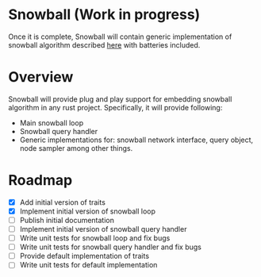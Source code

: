 # Snowball (Work in progress)
Once it is complete, Snowball will contain generic implementation of snowball algorithm described [here](https://ipfs.io/ipfs/QmUy4jh5mGNZvLkjies1RWM4YuvJh5o2FYopNPVYwrRVGV) with batteries included.

# Overview
Snowball will provide plug and play support for embedding snowball algorithm in any rust project. Specifically, it will provide following:
- Main snowball loop
- Snowball query handler
- Generic implementations for: snowball network interface, query object, node sampler among other things.

# Roadmap
- [x] Add initial version of traits
- [x] Implement initial version of snowball loop
- [ ] Publish initial documentation
- [ ] Implement initial version of snowball query handler
- [ ] Write unit tests for snowball loop and fix bugs
- [ ] Write unit tests for snowball query handler and fix bugs
- [ ] Provide default implementation of traits
- [ ] Write unit tests for default implementation
